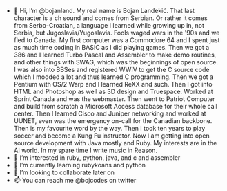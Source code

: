 - 👋 Hi, I’m @bojanland. My real name is Bojan Landekić. That last character is a ch sound and comes from Serbian. Or rather it comes from Serbo-Croatian, a language I learned while growing up in, not Serbia, but Jugoslavia/Yugoslavia. Fools waged wars in the '90s and we fled to Canada. My first computer was a Commodore 64 and I spent just as much time coding in BASIC as I did playing games. Then we got a 386 and I learned Turbo Pascal and Assembler to make demo routines, and other things with SWAG, which was the beginnings of open source. I was also into BBSes and registered WWIV to get the C source code which I modded a lot and thus learned C programming. Then we got a Pentium with OS/2 Warp and I learned ReXX and such. Then I got into HTML and Photoshop as well as 3D design and Truespace. Worked at Sprint Canada and was the webmaster. Then went to Patriot Computer and build from scratch a Microsoft Access database for their whole call center. Then I learned Cisco and Juniper networking and worked at UUNET, even was the emergency on-call for the Canadian backbone. Then is my favourite word by the way. Then I took ten years to play soccer and become a Kung Fu instructor. Now I am getting into open source development with Java mostly and Ruby. My interests are in the AI world. In my spare time I write music in Reason.
- 👀 I’m interested in ruby, python, java, and c and assembler
- 🌱 I’m currently learning rubykoans and python
- 💞️ I’m looking to collaborate later on
- 📫 You can reach me @bojcodes on twitter

<!---
bojanland/bojanland is a ✨ special ✨ repository because its `README.md` (this file) appears on your GitHub profile.
You can click the Preview link to take a look at your changes.
--->
